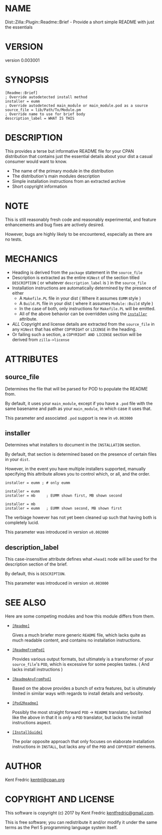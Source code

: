 # NAME

Dist::Zilla::Plugin::Readme::Brief - Provide a short simple README with just the essentials

# VERSION

version 0.003001

# SYNOPSIS

    [Readme::Brief]
    ; Override autodetected install method
    installer = eumm
    ; Override autodetected main_module or main_module.pod as a source
    source_file = lib/Path/To/Module.pm
    ; Override name to use for brief body
    description_label = WHAT IS THIS

# DESCRIPTION

This provides a terse but informative README file for your CPAN distribution
that contains just the essential details about your dist a casual consumer would want to know.

- The name of the primary module in the distribution
- The distribution's main modules description
- Simple installation instructions from an extracted archive
- Short copyright information

# NOTE

This is still reasonably fresh code and reasonably experimental, and feature enhancements and bug fixes
are actively desired.

However, bugs are highly likely to be encountered, especially as there are no tests.

# MECHANICS

- Heading is derived from the `package` statement in the `source_file`
- Description is extracted as the entire `H1Nest` of the section titled `DESCRIPTION` ( or whatever `description_label` is ) in the `source_file`
- Installation instructions are automatically determined by the presence of either
    - A `Makefile.PL` file in your dist ( Where it assumes `EUMM` style )
    - A `Build.PL` file in your dist ( where it assumes `Module::Build` style )
    - In the case of both, only instructions for `Makefile.PL` will be emitted.
    - All of the above behavior can be overridden using the [`installer`](#installer) attribute.
- _ALL_ Copyright and license details are extracted from the `source_file` in any `H1Nest` that has either `COPYRIGHT` or `LICENSE` in the heading.
- Or failing such a section, a `COPYRIGHT AND LICENSE` section will be derived from `zilla->license`

# ATTRIBUTES

## source\_file

Determines the file that will be parsed for POD to populate the README from.

By default, it uses your `main_module`, except if you have a `.pod` file with
the same basename and path as your `main_module`, in which case it uses that.

This parameter and associated `.pod` support is new in `v0.003000`

## installer

Determines what installers to document in the `INSTALLATION` section.

By default, that section is determined based on the presence of certain
files in your `dist`.

However, in the event you have multiple installers supported, manually specifying
this attribute allows you to control which, or all, and the order.

    installer = eumm ; # only eumm

    installer = eumm
    installer = mb     ; EUMM shown first, MB shown second

    installer = mb
    installer = eumm   ; EUMM shown second, MB shown first

The verbiage however has not yet been cleaned up such that having both is completely lucid.

This parameter was introduced in version `v0.002000`

## description\_label

This case-insensitive attribute defines what `=head1` node will be used for the description section of the brief.

By default, this is `DESCRIPTION`.

This parameter was introduced in version `v0.003000`

# SEE ALSO

Here are some competing modules and how this module differs from them.

- [`[Readme]`](https://metacpan.org/pod/Dist::Zilla::Plugin::Readme)

    Gives a much briefer more generic `README` file, which lacks quite as much readable content,
    and contains no installation instructions.

- [`[ReadmeFromPod]`](https://metacpan.org/pod/Dist::Zilla::Plugin::ReadmeFromPod)

    Provides various output formats, but ultimately is a transformer of your `source_file`'s `POD`,
    which is excessive for some peoples tastes. ( And lacks install instructions )

- [`[ReadmeAnyFromPod]`](https://metacpan.org/pod/Dist::Zilla::Plugin::ReadmeAnyFromPod)

    Based on the above provides a bunch of extra features, but is ultimately limited
    in similar ways with regards to install details and verbosity.

- [`[Pod2Readme]`](https://metacpan.org/pod/Dist::Zilla::Plugin::Pod2Readme)

    Possibly the most straight forward `POD` → `README` translator, but limited like the above
    in that it is _only_ a `POD` translator, but lacks the install instructions aspect.

- [`[InstallGuide]`](https://metacpan.org/pod/Dist::Zilla::Plugin::InstallGuide)

    The polar opposite approach that only focuses on elaborate installation instructions in `INSTALL`,
    but lacks any of the `POD` and `COPYRIGHT` elements.

# AUTHOR

Kent Fredric <kentnl@cpan.org>

# COPYRIGHT AND LICENSE

This software is copyright (c) 2017 by Kent Fredric <kentfredric@gmail.com>.

This is free software; you can redistribute it and/or modify it under
the same terms as the Perl 5 programming language system itself.
